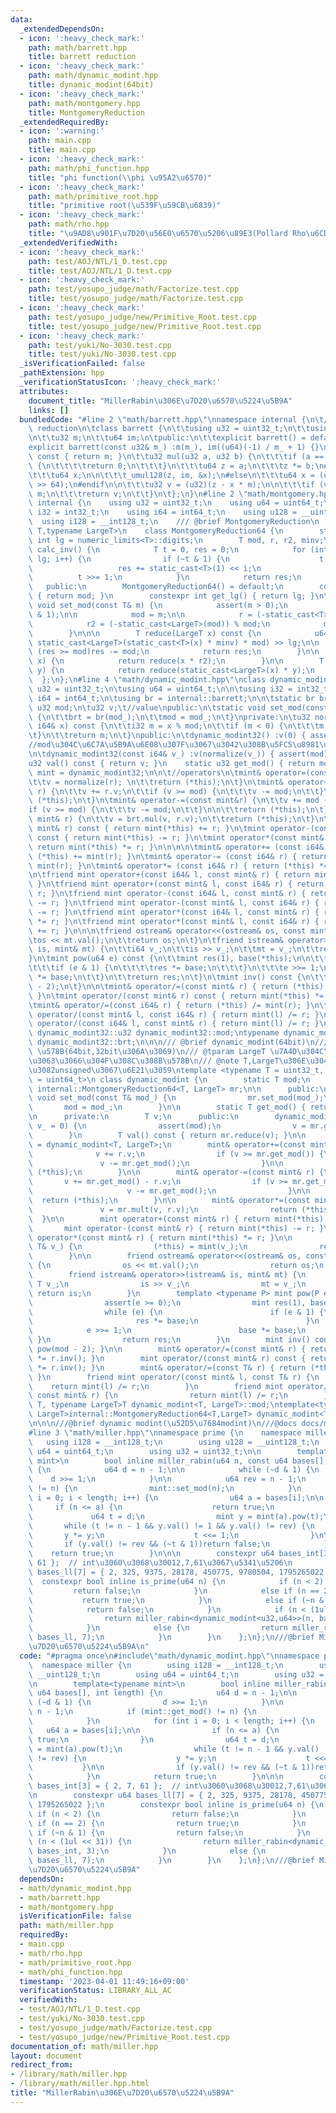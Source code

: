 ```yaml
---
data:
  _extendedDependsOn:
  - icon: ':heavy_check_mark:'
    path: math/barrett.hpp
    title: barrett reduction
  - icon: ':heavy_check_mark:'
    path: math/dynamic_modint.hpp
    title: dynamic_modint(64bit)
  - icon: ':heavy_check_mark:'
    path: math/montgomery.hpp
    title: MontgomeryReduction
  _extendedRequiredBy:
  - icon: ':warning:'
    path: main.cpp
    title: main.cpp
  - icon: ':heavy_check_mark:'
    path: math/phi_function.hpp
    title: "phi function(\\phi \u95A2\u6570)"
  - icon: ':heavy_check_mark:'
    path: math/primitive_root.hpp
    title: "primitive root(\u539F\u59CB\u6839)"
  - icon: ':heavy_check_mark:'
    path: math/rho.hpp
    title: "\u9AD8\u901F\u7D20\u56E0\u6570\u5206\u89E3(Pollard Rho\u6CD5)"
  _extendedVerifiedWith:
  - icon: ':heavy_check_mark:'
    path: test/AOJ/NTL/1_D.test.cpp
    title: test/AOJ/NTL/1_D.test.cpp
  - icon: ':heavy_check_mark:'
    path: test/yosupo_judge/math/Factorize.test.cpp
    title: test/yosupo_judge/math/Factorize.test.cpp
  - icon: ':heavy_check_mark:'
    path: test/yosupo_judge/new/Primitive_Root.test.cpp
    title: test/yosupo_judge/new/Primitive_Root.test.cpp
  - icon: ':heavy_check_mark:'
    path: test/yuki/No-3030.test.cpp
    title: test/yuki/No-3030.test.cpp
  _isVerificationFailed: false
  _pathExtension: hpp
  _verificationStatusIcon: ':heavy_check_mark:'
  attributes:
    document_title: "MillerRabin\u306E\u7D20\u6570\u5224\u5B9A"
    links: []
  bundledCode: "#line 2 \"math/barrett.hpp\"\nnamespace internal {\n\t///@brief barrett\
    \ reduction\n\tclass barrett {\n\t\tusing u32 = uint32_t;\n\t\tusing u64 = uint64_t;\n\
    \n\t\tu32 m;\n\t\tu64 im;\n\tpublic:\n\t\texplicit barrett() = default;\n\t\t\
    explicit barrett(const u32& m_) :m(m_), im((u64)(-1) / m_ + 1) {}\n\n\t\tu32 get_mod()\
    \ const { return m; }\n\t\tu32 mul(u32 a, u32 b) {\n\t\t\tif (a == 0 || b == 0)\
    \ {\n\t\t\t\treturn 0;\n\t\t\t}\n\t\t\tu64 z = a;\n\t\t\tz *= b;\n#ifdef _MSC_VER\n\
    \t\t\tu64 x;\n\n\t\t\t_umul128(z, im, &x);\n#else\n\t\t\tu64 x = (u64)(((__uint128_t)(z)*im)\
    \ >> 64);\n#endif\n\n\t\t\tu32 v = (u32)(z - x * m);\n\n\t\t\tif (v >= m)v +=\
    \ m;\n\t\t\treturn v;\n\t\t}\n\t};\n}\n#line 2 \"math/montgomery.hpp\"\nnamespace\
    \ internal {\n    using u32 = uint32_t;\n    using u64 = uint64_t;\n    using\
    \ i32 = int32_t;\n    using i64 = int64_t;\n    using u128 = __uint128_t;\n  \
    \  using i128 = __int128_t;\n    /// @brief MontgomeryReduction\n    template<typename\
    \ T,typename LargeT>\n    class MontgomeryReduction64 {\n        static constexpr\
    \ int lg = numeric_limits<T>::digits;\n        T mod, r, r2, minv;\n        T\
    \ calc_inv() {\n            T t = 0, res = 0;\n            for (int i = 0; i <\
    \ lg; i++) {\n                if (~t & 1) {\n                    t += mod;\n \
    \                   res += static_cast<T>(1) << i;\n                }\n      \
    \          t >>= 1;\n            }\n            return res;\n        }\n\n\n \
    \   public:\n        MontgomeryReduction64() = default;\n        constexpr T get_mod()\
    \ { return mod; }\n        constexpr int get_lg() { return lg; }\n\n\n       \
    \ void set_mod(const T& m) {\n            assert(m > 0);\n            assert(m\
    \ & 1);\n\n            mod = m;\n\n            r = (-static_cast<T>(mod)) % mod;\n\
    \            r2 = (-static_cast<LargeT>(mod)) % mod;\n            minv = calc_inv();\n\
    \        }\n\n\n        T reduce(LargeT x) const {\n            u64 res = (x +\
    \ static_cast<LargeT>(static_cast<T>(x) * minv) * mod) >> lg;\n\n            if\
    \ (res >= mod)res -= mod;\n            return res;\n        }\n\n        T generate(LargeT\
    \ x) {\n            return reduce(x * r2);\n        }\n\n        T mult(T x, T\
    \ y) {\n            return reduce(static_cast<LargeT>(x) * y);\n        }\n  \
    \  };\n};\n#line 4 \"math/dynamic_modint.hpp\"\nclass dynamic_modint32 {\n\tusing\
    \ u32 = uint32_t;\n\tusing u64 = uint64_t;\n\n\tusing i32 = int32_t;\n\tusing\
    \ i64 = int64_t;\n\tusing br = internal::barrett;\n\n\tstatic br brt;\n\tstatic\
    \ u32 mod;\n\tu32 v;\t//value\npublic:\n\tstatic void set_mod(const u32& mod_)\
    \ {\n\t\tbrt = br(mod_);\n\t\tmod = mod_;\n\t}\nprivate:\n\tu32 normalize(const\
    \ i64& x) const {\n\t\ti32 m = x % mod;\n\t\tif (m < 0) {\n\t\t\tm += mod;\n\t\
    \t}\n\t\treturn m;\n\t}\npublic:\n\tdynamic_modint32() :v(0) { assert(mod); }\t\
    //mod\u304C\u6C7A\u5B9A\u6E08\u307F\u3067\u3042\u308B\u5FC5\u8981\u304C\u3042\u308B\
    \n\tdynamic_modint32(const i64& v_) :v(normalize(v_)) { assert(mod); }\t\n\n\t\
    u32 val() const { return v; }\n    static u32 get_mod() { return mod; }\n    using\
    \ mint = dynamic_modint32;\n\n\t//operators\n\tmint& operator=(const i64& r) {\n\
    \t\tv = normalize(r); \n\t\treturn (*this);\n\t}\n\tmint& operator+=(const mint&\
    \ r) {\n\t\tv += r.v;\n\t\tif (v >= mod) {\n\t\t\tv -= mod;\n\t\t}\n\t\treturn\
    \ (*this);\n\t}\n\tmint& operator-=(const mint&r) {\n\t\tv += mod - r.v;\n\t\t\
    if (v >= mod) {\n\t\t\tv -= mod;\n\t\t}\n\n\t\treturn (*this);\n\t}\n\tmint& operator*=(const\
    \ mint& r) {\n\t\tv = brt.mul(v, r.v);\n\t\treturn (*this);\n\t}\n\n\tmint operator+(const\
    \ mint& r) const { return mint(*this) += r; }\n\tmint operator-(const mint& r)\
    \ const { return mint(*this) -= r; }\n\tmint operator*(const mint& r) const {\
    \ return mint(*this) *= r; }\n\n\n\n\tmint& operator+= (const i64& r) { return\
    \ (*this) += mint(r); }\n\tmint& operator-= (const i64& r) { return (*this) -=\
    \ mint(r); }\n\tmint& operator*= (const i64& r) { return (*this) *= mint(r); }\n\
    \n\tfriend mint operator+(const i64& l, const mint& r) { return mint(l) += r;\
    \ }\n\tfriend mint operator+(const mint& l, const i64& r) { return mint(l) +=\
    \ r; }\n\tfriend mint operator-(const i64& l, const mint& r) { return mint(l)\
    \ -= r; }\n\tfriend mint operator-(const mint& l, const i64& r) { return mint(l)\
    \ -= r; }\n\tfriend mint operator*(const i64& l, const mint& r) { return mint(l)\
    \ *= r; }\n\tfriend mint operator*(const mint& l, const i64& r) { return mint(l)\
    \ += r; }\n\n\n\tfriend ostream& operator<<(ostream& os, const mint& mt) {\n\t\
    \tos << mt.val();\n\t\treturn os;\n\t}\n\tfriend istream& operator>>(istream&\
    \ is, mint& mt) {\n\t\ti64 v_;\n\t\tis >> v_;\n\t\tmt = v_;\n\t\treturn is;\n\t\
    }\n\tmint pow(u64 e) const {\n\t\tmint res(1), base(*this);\n\n\t\twhile (e) {\n\
    \t\t\tif (e & 1) {\n\t\t\t\tres *= base;\n\t\t\t}\n\t\t\te >>= 1;\n\t\t\tbase\
    \ *= base;\n\t\t}\n\t\treturn res;\n\t}\n\tmint inv() const {\n\t\treturn pow(mod\
    \ - 2);\n\t}\n\n\tmint& operator/=(const mint& r) { return (*this) *= r.inv();\
    \ }\n\tmint operator/(const mint& r) const { return mint(*this) *= r.inv(); }\n\
    \tmint& operator/=(const i64& r) { return (*this) /= mint(r); }\n\tfriend mint\
    \ operator/(const mint& l, const i64& r) { return mint(l) /= r; }\n\tfriend mint\
    \ operator/(const i64& l, const mint& r) { return mint(l) /= r; }\n};\ntypename\
    \ dynamic_modint32::u32 dynamic_modint32::mod;\ntypename dynamic_modint32::br\
    \ dynamic_modint32::brt;\n\n\n/// @brief dynamic_modint(64bit)\n/// @tparam T\
    \ \u578B(64bit,32bit\u306A\u3069)\n/// @tparam LargeT \u7A4D\u304C\u53CE\u307E\
    \u3063\u3066\u304F\u308C\u308B\u578B\n/// @note T,LargeT\u306E\u3044\u305A\u308C\
    \u3082unsigned\u3067\u6E21\u3059\ntemplate <typename T = uint32_t, typename LargeT\
    \ = uint64_t>\n class dynamic_modint {\n        static T mod;\n        static\
    \ internal::MontgomeryReduction64<T, LargeT> mr;\n\n      public:\n        static\
    \ void set_mod(const T& mod_) {\n                mr.set_mod(mod_);\n         \
    \       mod = mod_;\n        }\n\n        static T get_mod() { return mod; }\n\
    \n      private:\n        T v;\n      public:\n        dynamic_modint(const T&\
    \ v_ = 0) {\n                assert(mod);\n                v = mr.generate(v_);\n\
    \        }\n        T val() const { return mr.reduce(v); }\n\n        using mint\
    \ = dynamic_modint<T, LargeT>;\n        mint& operator+=(const mint& r) {\n  \
    \              v += r.v;\n                if (v >= mr.get_mod()) {\n         \
    \               v -= mr.get_mod();\n                }\n\n                return\
    \ (*this);\n        }\n\n        mint& operator-=(const mint& r) {\n         \
    \       v += mr.get_mod() - r.v;\n                if (v >= mr.get_mod) {\n   \
    \                     v -= mr.get_mod();\n                }\n\n              \
    \  return (*this);\n        }\n\n        mint& operator*=(const mint& r) {\n \
    \               v = mr.mult(v, r.v);\n                return (*this);\n      \
    \  }\n\n        mint operator+(const mint& r) { return mint(*this) += r; }\n \
    \       mint operator-(const mint& r) { return mint(*this) -= r; }\n        mint\
    \ operator*(const mint& r) { return mint(*this) *= r; }\n\n        mint& operator=(const\
    \ T& v_) {\n                (*this) = mint(v_);\n                return (*this);\n\
    \        }\n\n        friend ostream& operator<<(ostream& os, const mint& mt)\
    \ {\n                os << mt.val();\n                return os;\n        }\n\
    \        friend istream& operator>>(istream& is, mint& mt) {\n               \
    \ T v_;\n                is >> v_;\n                mt = v_;\n               \
    \ return is;\n        }\n        template <typename P> mint pow(P e) const {\n\
    \                assert(e >= 0);\n                mint res(1), base(*this);\n\n\
    \                while (e) {\n                        if (e & 1) {\n         \
    \                       res *= base;\n                        }\n            \
    \            e >>= 1;\n                        base *= base;\n               \
    \ }\n                return res;\n        }\n        mint inv() const { return\
    \ pow(mod - 2); }\n\n        mint& operator/=(const mint& r) { return (*this)\
    \ *= r.inv(); }\n        mint operator/(const mint& r) const { return mint(*this)\
    \ *= r.inv(); }\n        mint& operator/=(const T& r) { return (*this) /= mint(r);\
    \ }\n        friend mint operator/(const mint& l, const T& r) {\n            \
    \    return mint(l) /= r;\n        }\n        friend mint operator/(const T& l,\
    \ const mint& r) {\n                return mint(l) /= r;\n        }\n};\ntemplate<typename\
    \ T, typename LargeT>T dynamic_modint<T, LargeT>::mod;\ntemplate<typename T,typename\
    \ LargeT>internal::MontgomeryReduction64<T,LargeT> dynamic_modint<T,LargeT>::mr;\n\
    \n\n\n///@brief dynamic modint(\u52D5\u7684modint)\n///@docs docs/math/dynamic_modint.md\n\
    #line 3 \"math/miller.hpp\"\nnamespace prime {\n    namespace miller {\n     \
    \   using i128 = __int128_t;\n        using u128 = __uint128_t;\n        using\
    \ u64 = uint64_t;\n        using u32 = uint32_t;\n\n        template<typename\
    \ mint>\n        bool inline miller_rabin(u64 n, const u64 bases[], int length)\
    \ {\n            u64 d = n - 1;\n\n            while (~d & 1) {\n            \
    \    d >>= 1;\n            }\n\n            u64 rev = n - 1;\n            if (mint::get_mod()\
    \ != n) {\n                mint::set_mod(n);\n            }\n            for (int\
    \ i = 0; i < length; i++) {\n                u64 a = bases[i];\n\n           \
    \     if (n <= a) {\n                    return true;\n                }\n   \
    \             u64 t = d;\n                mint y = mint(a).pow(t);\n         \
    \       while (t != n - 1 && y.val() != 1 && y.val() != rev) {\n             \
    \       y *= y;\n                    t <<= 1;\n                }\n\n         \
    \       if (y.val() != rev && (~t & 1))return false;\n            }\n        \
    \    return true;\n        }\n\n\n        constexpr u64 bases_int[3] = { 2, 7,\
    \ 61 };  // int\u3060\u3068\u30012,7,61\u3067\u5341\u5206\n        constexpr u64\
    \ bases_ll[7] = { 2, 325, 9375, 28178, 450775, 9780504, 1795265022 };\n      \
    \  constexpr bool inline is_prime(u64 n) {\n            if (n < 2) {\n       \
    \         return false;\n            }\n            else if (n == 2) {\n     \
    \           return true;\n            }\n            else if (~n & 1) {\n    \
    \            return false;\n            }\n            if (n < (1ul << 31)) {\n\
    \                return miller_rabin<dynamic_modint<u32,u64>>(n, bases_int, 3);\n\
    \            }\n            else {\n                return miller_rabin<dynamic_modint<u64,u128>>(n,\
    \ bases_ll, 7);\n            }\n        }\n    };\n};\n///@brief MillerRabin\u306E\
    \u7D20\u6570\u5224\u5B9A\n"
  code: "#pragma once\n#include\"math/dynamic_modint.hpp\"\nnamespace prime {\n  \
    \  namespace miller {\n        using i128 = __int128_t;\n        using u128 =\
    \ __uint128_t;\n        using u64 = uint64_t;\n        using u32 = uint32_t;\n\
    \n        template<typename mint>\n        bool inline miller_rabin(u64 n, const\
    \ u64 bases[], int length) {\n            u64 d = n - 1;\n\n            while\
    \ (~d & 1) {\n                d >>= 1;\n            }\n\n            u64 rev =\
    \ n - 1;\n            if (mint::get_mod() != n) {\n                mint::set_mod(n);\n\
    \            }\n            for (int i = 0; i < length; i++) {\n             \
    \   u64 a = bases[i];\n\n                if (n <= a) {\n                    return\
    \ true;\n                }\n                u64 t = d;\n                mint y\
    \ = mint(a).pow(t);\n                while (t != n - 1 && y.val() != 1 && y.val()\
    \ != rev) {\n                    y *= y;\n                    t <<= 1;\n     \
    \           }\n\n                if (y.val() != rev && (~t & 1))return false;\n\
    \            }\n            return true;\n        }\n\n\n        constexpr u64\
    \ bases_int[3] = { 2, 7, 61 };  // int\u3060\u3068\u30012,7,61\u3067\u5341\u5206\
    \n        constexpr u64 bases_ll[7] = { 2, 325, 9375, 28178, 450775, 9780504,\
    \ 1795265022 };\n        constexpr bool inline is_prime(u64 n) {\n           \
    \ if (n < 2) {\n                return false;\n            }\n            else\
    \ if (n == 2) {\n                return true;\n            }\n            else\
    \ if (~n & 1) {\n                return false;\n            }\n            if\
    \ (n < (1ul << 31)) {\n                return miller_rabin<dynamic_modint<u32,u64>>(n,\
    \ bases_int, 3);\n            }\n            else {\n                return miller_rabin<dynamic_modint<u64,u128>>(n,\
    \ bases_ll, 7);\n            }\n        }\n    };\n};\n///@brief MillerRabin\u306E\
    \u7D20\u6570\u5224\u5B9A"
  dependsOn:
  - math/dynamic_modint.hpp
  - math/barrett.hpp
  - math/montgomery.hpp
  isVerificationFile: false
  path: math/miller.hpp
  requiredBy:
  - main.cpp
  - math/rho.hpp
  - math/primitive_root.hpp
  - math/phi_function.hpp
  timestamp: '2023-04-01 11:49:16+09:00'
  verificationStatus: LIBRARY_ALL_AC
  verifiedWith:
  - test/AOJ/NTL/1_D.test.cpp
  - test/yuki/No-3030.test.cpp
  - test/yosupo_judge/math/Factorize.test.cpp
  - test/yosupo_judge/new/Primitive_Root.test.cpp
documentation_of: math/miller.hpp
layout: document
redirect_from:
- /library/math/miller.hpp
- /library/math/miller.hpp.html
title: "MillerRabin\u306E\u7D20\u6570\u5224\u5B9A"
---
```

